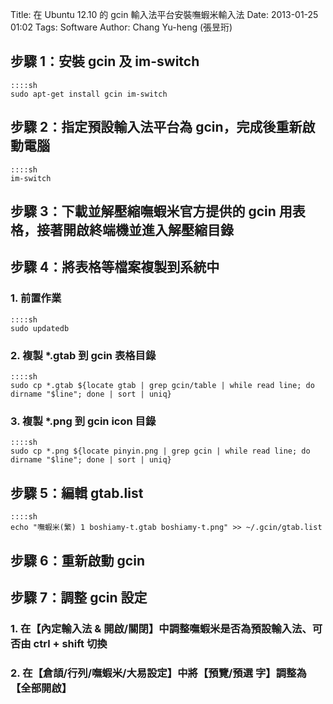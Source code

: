 Title: 在 Ubuntu 12.10 的 gcin 輸入法平台安裝嘸蝦米輸入法
Date: 2013-01-25 01:02
Tags: Software
Author: Chang Yu-heng (張昱珩)

## 步驟 1：安裝 gcin 及 im-switch

    ::::sh
    sudo apt-get install gcin im-switch

## 步驟 2：指定預設輸入法平台為 gcin，完成後重新啟動電腦

    ::::sh
    im-switch

## 步驟 3：下載並解壓縮嘸蝦米官方提供的 gcin 用表格，接著開啟終端機並進入解壓縮目錄

## 步驟 4：將表格等檔案複製到系統中

### 1. 前置作業

    ::::sh
    sudo updatedb

### 2. 複製 \*.gtab 到 gcin 表格目錄

    ::::sh
    sudo cp *.gtab ${locate gtab | grep gcin/table | while read line; do dirname "$line"; done | sort | uniq}

### 3. 複製 \*.png 到 gcin icon 目錄

    ::::sh
    sudo cp *.png ${locate pinyin.png | grep gcin | while read line; do dirname "$line"; done | sort | uniq}

## 步驟 5：編輯 gtab.list

    ::::sh
    echo "嘸蝦米(繁) 1 boshiamy-t.gtab boshiamy-t.png" >> ~/.gcin/gtab.list

## 步驟 6：重新啟動 gcin

## 步驟 7：調整 gcin 設定

### 1. 在【內定輸入法 & 開啟/關閉】中調整嘸蝦米是否為預設輸入法、可否由 ctrl + shift 切換

### 2. 在【倉頡/行列/嘸蝦米/大易設定】中將【預覽/預選 字】調整為【全部開啟】
